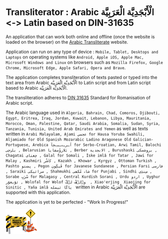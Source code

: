 # Transliterator : Arabic الْأَبْجَدِيَّة الْعَرَبِيَّة <-> Latin based on DIN-31635
An application that can work both online and offline (once the website is loaded on the browser) on the [Arabic Transliterate](https://vyshantha.github.io/arabictransliterate/) website. 

Application can run on any type of device : ```Mobile, Tablet, Desktops and Laptops``` on operating systems like ```Android, Apple iOS, Apple Mac, Microsoft Windows and Linux``` on browsers such as ```Mozilla Firefox, Google Chrome, Microsoft Edge, Apple Safari, Opera and Brave```.

The application completes transliteration of texts pasted or typed into the text area from Arabic الْأَبْجَدِيَّة الْعَرَبِيَّة  to Latin script and from Latin script based to Arabic الْأَبْجَدِيَّة الْعَرَبِيَّة.

The transliteration adheres to [DIN 31635](https://en.wikipedia.org/wiki/DIN_31635) Standard for Romanisation of Arabic script.

The Arabic language used in ```Algeria, Bahrain, Chad, Comoros, Djibouti, Egypt, Eritrea, Iraq, Jordan, Kuwait, Lebanon, Libya, Mauritania, Morocco, Oman, Palestine, Qatar, Saudi Arabia, Somalia, Sudan, Syria, Tanzania, Tunisia, United Arab Emirates and Yemen``` as well as texts written in ```Arabi Malayalam, Ajami عجمي for Hausa Yoruba Swahili, Aljamiado for Old Spanish Mozarabic Ladino Aragonese Old Galician-Portuguese, Arebica آـرـەـبـٖٮڄآ for Serbo-Croatian, Arwi Tamil, Balochi بلۏچی , Belarusian بَلاروُسقایا , Berber الابجدية , Burushaski بروشسکی , Chagatai چغتای , Galal for Somali , İske imlâ for Tatar , Jawi for Malay , Kashmiri كٲشُر , Kazakh , Khowar , Kyrgyz , Ottoman Turkish , Pashto پښتو , Pegon ڤَيڮَون for Javanese Sundanese , Persian Farsi فارسی , Saraiki سرائیکی , Shahmukhi شاہ مُکھی for Punjabi , Sindhi سِنڌِي , Sorabe سُرَبِ for Malagasy , Central Kurdish Sorani , Urdu اردو , Uyghur ئۇيغۇر , Wolofal for Wolof وࣷلࣷفْ لࣵکّ  , Xiao'erjing  Xiaojing for Sinitic , Yaña imlâ ياڭا ئيملە ``` written in Arabic الْأَبْجَدِيَّة الْعَرَبِيَّة  are supported with this application.

The application is yet to be perfected - "Work In Progress!" 

  <img src="https://github.com/Vyshantha/multiscripteditor/blob/main/editorClient/src/assets/images/keyboard_to_construct.png" data-canonical-src="https://github.com/Vyshantha/multiscripteditor/blob/main/editorClient/src/assets/images/keyboard_to_construct.png" width="100" height="80" />
